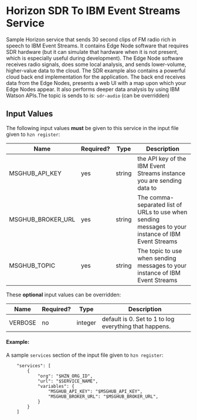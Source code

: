 # Horizon SDR To IBM Event Streams Service

Sample Horizon service that sends 30 second clips of FM radio rich in speech to IBM Event Streams. It contains Edge Node software that requires SDR hardware (but it can simulate that hardware when it is not present, which is especially useful during development). The Edge Node software receives radio signals, does some local analysis, and sends lower-volume, higher-value data to the cloud. The SDR example also contains a powerful cloud back end implementation for the application. The back end receives data from the Edge Nodes, presents a web UI with a map upon which your Edge Nodes appear. It also performs deeper data analysis by using IBM Watson APIs.The topic is sends to is: `sdr-audio` (can be overridden)

## Input Values

The following input values **must** be given to this service in the input file given to `hzn register`:


| Name | Required? | Type | Description |
| ---- | --------- | ---- | ---------------- |
| MSGHUB_API_KEY | yes | string | the API key of the IBM Event Streams instance you are sending data to |
| MSGHUB_BROKER_URL | yes | string | The comma-separated list of URLs to use when sending messages to your instance of IBM Event Streams |
| MSGHUB_TOPIC | yes | string | The topic to use when sending messages to your instance of IBM Event Streams |

These **optional** input values can be overridden:

| Name | Required? | Type | Description |
| ---- | --------- | ---- | ---------------- |
| VERBOSE | no | integer | default is 0. Set to 1 to log everything that happens. |


#### Example:
A sample `services` section of the input file given to `hzn register`:
```
    "services": [
        {
            "org": "$HZN_ORG_ID",
            "url": "$SERVICE_NAME",
            "variables": {
                "MSGHUB_API_KEY": "$MSGHUB_API_KEY",
                "MSGHUB_BROKER_URL": "$MSGHUB_BROKER_URL",
            }
        }
    ]
```
